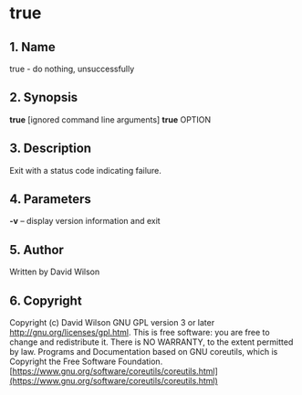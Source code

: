 # true

## 1. Name

true - do nothing, unsuccessfully

## 2. Synopsis

**true** \[ignored command line arguments\]   **true** OPTION

## 3. Description

Exit with a status code indicating failure.

## 4. Parameters

**-v** – display version information and exit

## 5. Author

Written by David Wilson

## 6. Copyright

Copyright (c) David Wilson   GNU GPL version 3 or later
<http://gnu.org/licenses/gpl.html>. This is free software: you are free
to change and redistribute it.  There is NO WARRANTY, to the extent
permitted by law.   Programs and Documentation based on GNU coreutils,
which is Copyright the Free Software Foundation.
[https://www.gnu.org/software/coreutils/coreutils.html](https://www.gnu.org/software/coreutils/coreutils.html)

